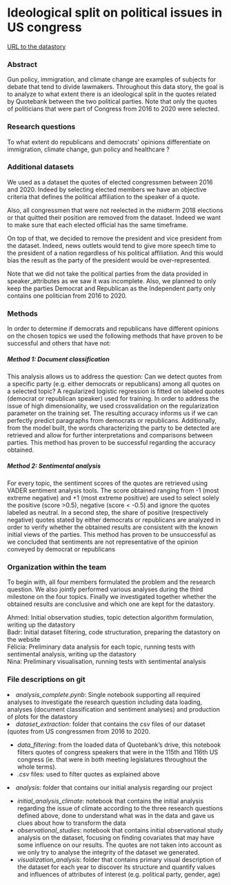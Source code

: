 
# Ideological split on political issues in US congress
[URL to the datastory](https://medium.com/@badrlarhdir7/political-differentiations-on-main-political-subjects-in-us-congress-87495667c171)

### Abstract
Gun policy, immigration, and climate change are examples of subjects for debate that tend to divide lawmakers. Throughout this data story, the goal is to analyze to what extent there is an ideological split in the quotes related by Quotebank between the two political parties. Note that only the quotes of politicians that were part of Congress from 2016 to 2020 were selected.

### Research questions
To what extent do republicans and democrats' opinions differentiate on immigration, climate change, gun policy and healthcare ? 

### Additional datasets
We used as a dataset the quotes of elected congressmen between 2016 and 2020. Indeed by selecting elected members we have an objective criteria that defines the political affiliation to the speaker of a quote.

Also, all congressmen that were not reelected in the midterm 2018 elections or that quitted their position are removed from the dataset. Indeed we want to make sure that each elected official has the same timeframe.

On top of that, we decided to remove the president and vice president from the dataset. Indeed, news outlets would tend to give more speech time to the president of a nation regardless of his political affiliation. And this would bias the result as the party of the president would be over-represented.

Note that we did not take the political parties from the data provided in speaker_attributes as we saw it was incomplete. Also, we planned to only keep the parties Democrat and Republican as the Independent party only contains one politician from 2016 to 2020.

### Methods
In order to determine if democrats and republicans have different opinions on the chosen topics we used the following methods that have proven to be successful and others that have not:

##### Method 1: Document classification<br/>
This analysis allows us to address the question: Can we detect quotes from a specific party (e.g. either democrats or republicans) among all quotes on a selected topic? A regularized logistic regression is fitted on labeled quotes (democrat or republican speaker) used for training. In order to address the issue of high dimensionality, we used crossvalidation on the regularization parameter on the training set. The resulting accuracy informs us if we can perfectly predict paragraphs from democrats or republicans. Additionally, from the model built, the words characterizing the party to be detected are retrieved and allow for further interpretations and comparisons between parties. This method has proven to be successful regarding the accuracy obtained.


##### Method 2: Sentimental analysis<br/>
For every topic, the sentiment scores of the quotes are retrieved using VADER sentiment analysis tools. The score obtained ranging from -1 (most extreme negative) and +1 (most extreme positive) are used to select solely the positive (score >0.5), negative (score < -0.5) and ignore the quotes labeled as neutral. In a second step, the share of positive (respectively negative) quotes stated by either democrats or republicans are analyzed in order to verify whether the obtained results are consistent with the known initial views of the parties. This method has proven to be unsuccessful as we concluded that sentiments are not representative of the opinion conveyed by democrat or republicans


### Organization within the team
To begin with, all four members formulated the problem and the research question. We also  jointly performed various analyses during the third milestone on the four topics. Finally we investigated together whether the obtained results are conclusive and which one are kept for the datastory.

Ahmed: Initial observation studies, topic detection algorithm formulation, writing up the datastory<br/>
Badr: Initial dataset filtering, code structuration, preparing the datastory on the website<br/>
Félicia: Preliminary data analysis for each topic, running tests with sentimental analysis, writing up the datastory<br/>
Nina: Preliminary visualisation, running tests with sentimental analysis<br/>
 

### File descriptions on git

  <li> <em>analysis_complete.pynb</em>: Single notebook supporting all required analyses to investigate the research question including data loading, analyses (document classification and sentiment analyses) and production of plots for the datastory</li>
    
  <li> <em>dataset_extraction</em>: folder that contains the csv files of our dataset (quotes from US congressmen from 2016 to 2020. </li>
    <ul>

   <li> <em>data_filtering</em>: from the loaded data of Quotebank’s drive, this notebook filters quotes of congress speakers that were in the 115th and 116th US congress (ie. that were in both meeting legislatures throughout the whole terms). </li>
    <li> <em>.csv</em> files: used to filter quotes as explained above </li>
  </ul>

  
  <li> <em>analysis</em>: folder that contains our initial analysis regarding our project </li>  
  <ul>
    <li> <em>initial_analysis_climate</em>: notebook that contains the initial analysis regarding the issue of climate according to the three research questions defined above, done to understand what was in the data and gave us clues about how to transform the data </li>
    <li> <em>observational_studies</em>: notebook that contains initial observational study analysis on the dataset, focusing on finding covariates that may have some influence on our results. The quotes are not taken into account as we only try to analyse the integrity of the dataset we generated. </li>
    <li> <em>visualization_analysis</em>: folder that contains primary visual description of the dataset for each year to discover its structure and quantify values and influences of attributes of interest (e.g. political party, gender, age) </li>
  
</ul>
